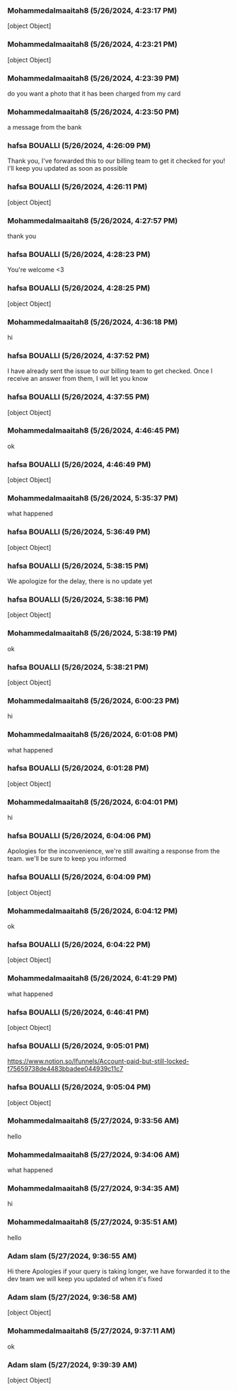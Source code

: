 ### Mohammedalmaaitah8 (5/26/2024, 4:23:17 PM)

[object Object]

### Mohammedalmaaitah8 (5/26/2024, 4:23:21 PM)

[object Object]

### Mohammedalmaaitah8 (5/26/2024, 4:23:39 PM)

do you want a photo that it has been charged from my card

### Mohammedalmaaitah8 (5/26/2024, 4:23:50 PM)

a message from the bank

### hafsa BOUALLI (5/26/2024, 4:26:09 PM)

Thank you, I've forwarded this to our billing team to get it checked for you! I'll keep you updated as soon as possible

### hafsa BOUALLI (5/26/2024, 4:26:11 PM)

[object Object]

### Mohammedalmaaitah8 (5/26/2024, 4:27:57 PM)

thank you

### hafsa BOUALLI (5/26/2024, 4:28:23 PM)

You're welcome <3

### hafsa BOUALLI (5/26/2024, 4:28:25 PM)

[object Object]

### Mohammedalmaaitah8 (5/26/2024, 4:36:18 PM)

hi

### hafsa BOUALLI (5/26/2024, 4:37:52 PM)

I have already sent the issue to our billing team to get checked. Once I receive an answer from them, I will let you know

### hafsa BOUALLI (5/26/2024, 4:37:55 PM)

[object Object]

### Mohammedalmaaitah8 (5/26/2024, 4:46:45 PM)

ok

### hafsa BOUALLI (5/26/2024, 4:46:49 PM)

[object Object]

### Mohammedalmaaitah8 (5/26/2024, 5:35:37 PM)

what happened

### hafsa BOUALLI (5/26/2024, 5:36:49 PM)

[object Object]

### hafsa BOUALLI (5/26/2024, 5:38:15 PM)

We apologize for the delay, there is no update yet

### hafsa BOUALLI (5/26/2024, 5:38:16 PM)

[object Object]

### Mohammedalmaaitah8 (5/26/2024, 5:38:19 PM)

ok

### hafsa BOUALLI (5/26/2024, 5:38:21 PM)

[object Object]

### Mohammedalmaaitah8 (5/26/2024, 6:00:23 PM)

hi

### Mohammedalmaaitah8 (5/26/2024, 6:01:08 PM)

what happened

### hafsa BOUALLI (5/26/2024, 6:01:28 PM)

[object Object]

### Mohammedalmaaitah8 (5/26/2024, 6:04:01 PM)

hi

### hafsa BOUALLI (5/26/2024, 6:04:06 PM)

Apologies for the inconvenience, we're still awaiting a response from the team. we'll be sure to keep you informed

### hafsa BOUALLI (5/26/2024, 6:04:09 PM)

[object Object]

### Mohammedalmaaitah8 (5/26/2024, 6:04:12 PM)

ok

### hafsa BOUALLI (5/26/2024, 6:04:22 PM)

[object Object]

### Mohammedalmaaitah8 (5/26/2024, 6:41:29 PM)

what happened

### hafsa BOUALLI (5/26/2024, 6:46:41 PM)

[object Object]

### hafsa BOUALLI (5/26/2024, 9:05:01 PM)

https://www.notion.so/lfunnels/Account-paid-but-still-locked-f75659738de4483bbadee044939c11c7

### hafsa BOUALLI (5/26/2024, 9:05:04 PM)

[object Object]

### Mohammedalmaaitah8 (5/27/2024, 9:33:56 AM)

hello

### Mohammedalmaaitah8 (5/27/2024, 9:34:06 AM)

what happened

### Mohammedalmaaitah8 (5/27/2024, 9:34:35 AM)

hi

### Mohammedalmaaitah8 (5/27/2024, 9:35:51 AM)

hello

### Adam slam (5/27/2024, 9:36:55 AM)

Hi there
Apologies if your query is taking longer, we have forwarded it to the dev team we will keep you updated of when it's fixed

### Adam slam (5/27/2024, 9:36:58 AM)

[object Object]

### Mohammedalmaaitah8 (5/27/2024, 9:37:11 AM)

ok

### Adam slam (5/27/2024, 9:39:39 AM)

[object Object]
